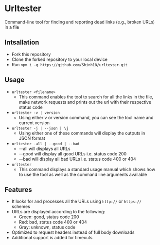 # Urltester
Command-line tool for finding and reporting dead links (e.g., broken URLs) in a file

## Intsallation
* Fork this repository
* Clone the forked repository to your local device
* Run ```npm i -g https://github.com/Shinh18/urltester.git```

## Usage
* ```urltester <filename>``` 
    * This command enables the tool to search for all the links in the file, make network requests and prints out the url with their respective status code
* ```urltester -v | version ```
    * Using either v or version command, you can see the tool name and current version
* ```urltester -j | --json | \j ```
    * Using either one of these commands will display the outputs in JSON format
* ```urltester -all | --good | --bad ```
    * --all will displays all URLs
    * --good will display all good URLs i.e. status code 200
    * --bad will display all bad URLs i.e. status code 400 or 404
* ```urltester```
    * This command displays a standard usage manual which shows how to use the tool as well as the command line arguments available

## Features
* It looks for and processes all the URLs using ```http://``` or ```https://``` schemes 
* URLs are displayed according to the following:
   * Green: good, status code 200 
   * Red: bad, status code 400 or 404
   * Gray: unknown, status code
* Optimized to request headers instead of full body downloads
* Additional support is added for timeouts




